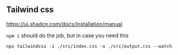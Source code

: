 
## Tailwind css

https://ui.shadcn.com/docs/installation/manual

```npm i``` should do the job, but in case you need this

```npx tailwindcss -i ./src/index.css -o ./src/output.css --watch```

